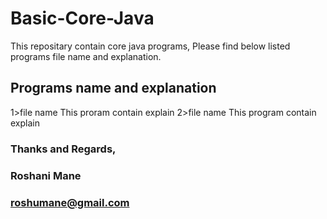 # Basic-Core-Java
This repositary contain core java programs, Please find below listed programs file name and explanation.

## Programs name and explanation

1>file name
This proram contain explain 
2>file name 
This program contain explain

### Thanks and Regards,
### Roshani Mane
### roshumane@gmail.com 
